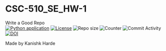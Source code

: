# CSC-510_SE_HW-1
Write a Good Repo <br /> 
[![Python application](https://github.com/kanishkharde/CSC-510_SE_HW-1/actions/workflows/python-app.yml/badge.svg)](https://github.com/kanishkharde/CSC-510_SE_HW-1/actions/workflows/python-app.yml)
[![License](https://img.shields.io/github/license/kanishkharde/CSC-510_SE_HW-1?style=plastic)](https://github.com/kanishkharde/CSC-510_SE_HW-1/blob/main/LICENSE)
![Repo size](https://img.shields.io/github/repo-size/kanishkharde/CSC-510_SE_HW-1?style=plastic)
![Counter](https://img.shields.io/github/search/kanishkharde/CSC-510_SE_HW-1/main?style=plastic)
![Commit Activity](https://img.shields.io/github/commit-activity/w/kanishkharde/CSC-510_SE_HW-1?style=plastic)
[![DOI](https://zenodo.org/badge/532591401.svg)](https://zenodo.org/badge/latestdoi/532591401)

Made by Kanishk Harde
